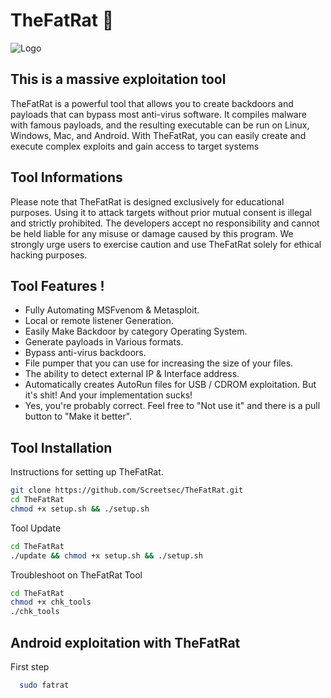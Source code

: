 
# TheFatRat 🐀


![Logo](https://user-images.githubusercontent.com/17976841/65820028-6ae17e00-e24e-11e9-894f-35836481cc2c.png)




## This is a massive exploitation tool 

TheFatRat is a powerful tool that allows you to create backdoors and payloads that can bypass most anti-virus software. It compiles malware with famous payloads, and the resulting executable can be run on Linux, Windows, Mac, and Android. With TheFatRat, you can easily create and execute complex exploits and gain access to target systems


## Tool Informations

Please note that TheFatRat is designed exclusively for educational purposes. Using it to attack targets without prior mutual consent is illegal and strictly prohibited. The developers accept no responsibility and cannot be held liable for any misuse or damage caused by this program. We strongly urge users to exercise caution and use TheFatRat solely for ethical hacking purposes.





## Tool Features !

- Fully Automating MSFvenom & Metasploit.
- Local or remote listener Generation.
- Easily Make Backdoor by category Operating System.
- Generate payloads in Various formats.
- Bypass anti-virus backdoors.
- File pumper that you can use for increasing the size of your files.
- The ability to detect external IP & Interface address.
- Automatically creates AutoRun files for USB / CDROM exploitation.
But it's shit! And your implementation sucks!
- Yes, you're probably correct. Feel free to "Not use it" and there is a pull button to "Make it better".


## Tool Installation

Instructions for setting up TheFatRat.

```bash
git clone https://github.com/Screetsec/TheFatRat.git
cd TheFatRat
chmod +x setup.sh && ./setup.sh
```
Tool Update

```bash
cd TheFatRat
./update && chmod +x setup.sh && ./setup.sh
```
Troubleshoot on TheFatRat Tool

```bash
cd TheFatRat
chmod +x chk_tools 
./chk_tools
```
    
## Android exploitation with TheFatRat

First step 

```bash
  sudo fatrat
```
